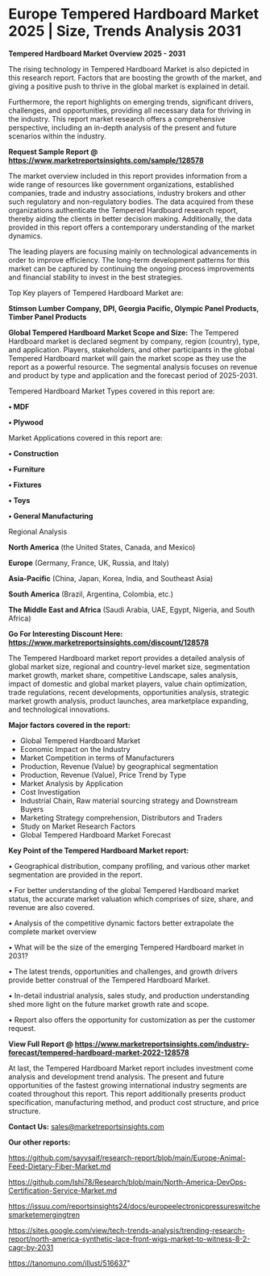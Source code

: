# Europe Tempered Hardboard Market 2025 | Size, Trends Analysis 2031

<Strong> Tempered Hardboard Market Overview 2025 - 2031</strong>

The rising technology in Tempered Hardboard Market is also depicted in this research report. Factors that are boosting the growth of the market, and giving a positive push to thrive in the global market is explained in detail.

Furthermore, the report highlights on emerging trends, significant drivers, challenges, and opportunities, providing all necessary data for thriving in the industry. This report market research offers a comprehensive perspective, including an in-depth analysis of the present and future scenarios within the industry.

<strong>Request Sample Report @ <a href=https://www.marketreportsinsights.com/sample/128578>https://www.marketreportsinsights.com/sample/128578</a></strong>

The market overview included in this report provides information from a wide range of resources like government organizations, established companies, trade and industry associations, industry brokers and other such regulatory and non-regulatory bodies. The data acquired from these organizations authenticate the Tempered Hardboard research report, thereby aiding the clients in better decision making. Additionally, the data provided in this report offers a contemporary understanding of the market dynamics.

The leading players are focusing mainly on technological advancements in order to improve efficiency. The long-term development patterns for this market can be captured by continuing the ongoing process improvements and financial stability to invest in the best strategies.

Top Key players of Tempered Hardboard Market are:

<strong>Stimson Lumber Company, DPI, Georgia Pacific, Olympic Panel Products, Timber Panel Products</strong>

<strong><b>Global Tempered Hardboard Market Scope and Size:</b></strong>
The Tempered Hardboard market is declared segment by company, region (country), type, and application. Players, stakeholders, and other participants in the global Tempered Hardboard market will gain the market scope as they use the report as a powerful resource. The segmental analysis focuses on revenue and product by type and application and the forecast period of 2025-2031.

Tempered Hardboard Market Types covered in this report are:

<strong>• MDF

• Plywood</strong>

Market Applications covered in this report are:

<strong>• Construction

• Furniture

• Fixtures

• Toys

• General Manufacturing</strong> 

Regional Analysis

<strong>North America</strong> (the United States, Canada, and Mexico)

<strong>Europe</strong> (Germany, France, UK, Russia, and Italy)

<strong>Asia-Pacific</strong> (China, Japan, Korea, India, and Southeast Asia)

<strong>South America</strong> (Brazil, Argentina, Colombia, etc.)

<strong>The Middle East and Africa</strong> (Saudi Arabia, UAE, Egypt, Nigeria, and South Africa)

<strong>Go For Interesting Discount Here: <a href=https://www.marketreportsinsights.com/discount/128578>https://www.marketreportsinsights.com/discount/128578</a></strong>

The Tempered Hardboard market report provides a detailed analysis of global market size, regional and country-level market size, segmentation market growth, market share, competitive Landscape, sales analysis, impact of domestic and global market players, value chain optimization, trade regulations, recent developments, opportunities analysis, strategic market growth analysis, product launches, area marketplace expanding, and technological innovations.

<strong><b>Major factors covered in the report:</b></strong>
<ul>
  <li>Global Tempered Hardboard Market </li>
  <li>Economic Impact on the Industry</li>
  <li>Market Competition in terms of Manufacturers</li>
  <li>Production, Revenue (Value) by geographical segmentation</li>
  <li>Production, Revenue (Value), Price Trend by Type</li>
  <li>Market Analysis by Application</li>
  <li>Cost Investigation</li>
  <li>Industrial Chain, Raw material sourcing strategy and Downstream Buyers</li>
  <li>Marketing Strategy comprehension, Distributors and Traders</li>
  <li>Study on Market Research Factors</li>
  <li>Global Tempered Hardboard Market Forecast</li>
</ul>

<strong><b>Key Point of the Tempered Hardboard Market report:</b></strong>

• Geographical distribution, company profiling, and various other market segmentation are provided in the report.

• For better understanding of the global Tempered Hardboard market status, the accurate market valuation which comprises of size, share, and revenue are also covered.

• Analysis of the competitive dynamic factors better extrapolate the complete market overview

• What will be the size of the emerging Tempered Hardboard market in 2031?

• The latest trends, opportunities and challenges, and growth drivers provide better construal of the Tempered Hardboard Market.

• In-detail industrial analysis, sales study, and production understanding shed more light on the future market growth rate and scope.

• Report also offers the opportunity for customization as per the customer request.

<strong><b>View Full Report @ <a href=https://www.marketreportsinsights.com/industry-forecast/tempered-hardboard-market-2022-128578>https://www.marketreportsinsights.com/industry-forecast/tempered-hardboard-market-2022-128578</a></b></strong>


At last, the Tempered Hardboard Market report includes investment come analysis and development trend analysis. The present and future opportunities of the fastest growing international industry segments are coated throughout this report. This report additionally presents product specification, manufacturing method, and product cost structure, and price structure.

<strong>Contact Us:</strong>
sales@marketreportsinsights.com

<strong>Our other reports:</strong>

<a href=https://github.com/sayysaif/research-report/blob/main/Europe-Animal-Feed-Dietary-Fiber-Market.md>https://github.com/sayysaif/research-report/blob/main/Europe-Animal-Feed-Dietary-Fiber-Market.md</a>

<a href=https://github.com/Ishi78/Research/blob/main/North-America-DevOps-Certification-Service-Market.md>https://github.com/Ishi78/Research/blob/main/North-America-DevOps-Certification-Service-Market.md</a>

<a href=https://issuu.com/reportsinsights24/docs/europeelectronicpressureswitchesmarketemergingtren>https://issuu.com/reportsinsights24/docs/europeelectronicpressureswitchesmarketemergingtren</a>

<a href=https://sites.google.com/view/tech-trends-analysis/trending-research-report/north-america-synthetic-lace-front-wigs-market-to-witness-8-2-cagr-by-2031>https://sites.google.com/view/tech-trends-analysis/trending-research-report/north-america-synthetic-lace-front-wigs-market-to-witness-8-2-cagr-by-2031</a>

<a href=https://tanomuno.com/illust/516637>https://tanomuno.com/illust/516637</a>"
